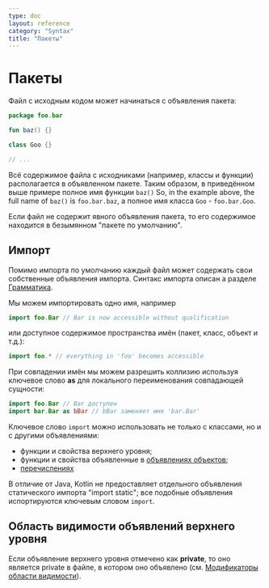 ```yaml
---
type: doc
layout: reference
category: "Syntax"
title: "Пакеты"
---
```


# Пакеты

Файл с исходным кодом может начинаться с объявления пакета:

``` kotlin
package foo.bar

fun baz() {}

class Goo {}

// ...
```

Всё содержимое файла с исходниками (например, классы и функции) располагается в объявленном пакете.
Таким образом, в приведённом выше примере полное имя функции `baz()` 
So, in the example above, the full name of `baz()` is `foo.bar.baz`, а полное имя класса `Goo` - `foo.bar.Goo`. 
 
Если файл не содержит явного объявления пакета, то его содержимое находится в безымянном "пакете по умолчанию".

## Импорт

Помимо импорта по умолчанию каждый файл может содержать свои собственные объявления импорта.
Синтакс импорта описан а разделе [Грамматика](https://kotlinlang.org/docs/reference/grammar.html#imports).

Мы можем импортировать одно имя, например

``` kotlin
import foo.Bar // Bar is now accessible without qualification
```

или доступное содержимое пространства имён (пакет, класс, объект и т.д.):

``` kotlin
import foo.* // everything in 'foo' becomes accessible
```

При совпадении имён мы можем разрешить коллизию используя ключевое слово **as**<!--keyword--> для локального переименования совпадающей сущности:

``` kotlin
import foo.Bar // Bar доступен
import bar.Bar as bBar // bBar заменяет имя 'bar.Bar'
```

Ключевое слово `import` можно использовать не только с классами, но и с другими объявлениями:

  * функции и свойства верхнего уровня;
  * функции и свойства объявленные в [объявлениях объектов](object-declarations.html#object-declarations);
  * [перечислениях](enum-classes.html)

В отличие от  Java, Kotlin не предоставляет отдельного объявления статического импорта "import static"; все подобные объявления испортируются ключевым словом `import`.

## Область видимости объявлений верхнего уровня

Если объявление верхнего уровня отмечено как **private**<!--keyword-->, то оно является private в файле, в котором оно объявлено (см. [Модификаторы области видимости](visibility-modifiers.html)).
